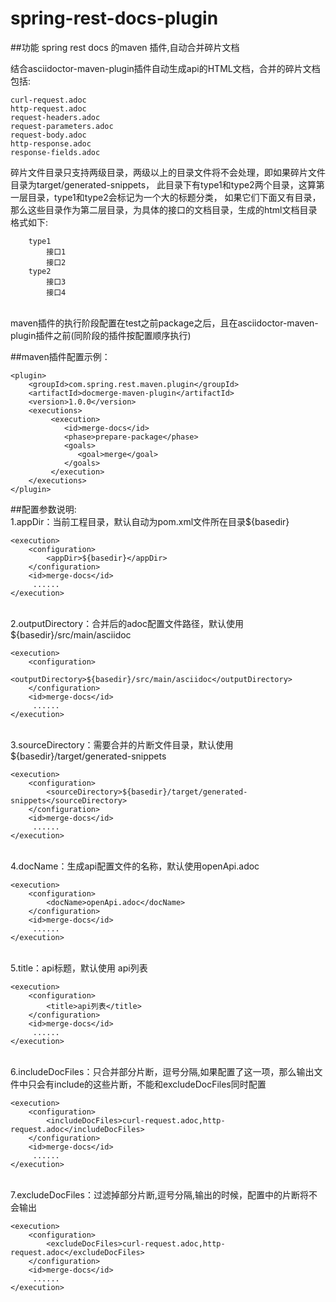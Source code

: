 # spring-rest-docs-plugin
##功能
spring rest docs 的maven 插件,自动合并碎片文档

结合asciidoctor-maven-plugin插件自动生成api的HTML文档，合并的碎片文档包括:

```默认碎片文件
curl-request.adoc
http-request.adoc
request-headers.adoc
request-parameters.adoc
request-body.adoc
http-response.adoc
response-fields.adoc
```
碎片文件目录只支持两级目录，两级以上的目录文件将不会处理，即如果碎片文件目录为target/generated-snippets，
此目录下有type1和type2两个目录，这算第一层目录，type1和type2会标记为一个大的标题分类，
如果它们下面又有目录，那么这些目录作为第二层目录，为具体的接口的文档目录，生成的html文档目录格式如下:
```
    type1
        接口1
        接口2
    type2
        接口3
        接口4
```
<br>maven插件的执行阶段配置在test之前package之后，且在asciidoctor-maven-plugin插件之前(同阶段的插件按配置顺序执行)

##maven插件配置示例：
```插件配置示例
<plugin>
    <groupId>com.spring.rest.maven.plugin</groupId>
    <artifactId>docmerge-maven-plugin</artifactId>
    <version>1.0.0</version>
    <executions>
         <execution>
            <id>merge-docs</id>
            <phase>prepare-package</phase>
            <goals>
               <goal>merge</goal>
            </goals>
         </execution>
    </executions>
</plugin>
```

##配置参数说明:
<br>1.appDir：当前工程目录，默认自动为pom.xml文件所在目录${basedir}
```示例
<execution>
    <configuration>     
        <appDir>${basedir}</appDir>
    </configuration>
    <id>merge-docs</id>
     ......
</execution>

```
<br>2.outputDirectory：合并后的adoc配置文件路径，默认使用${basedir}/src/main/asciidoc
```示例
<execution>
    <configuration>     
        <outputDirectory>${basedir}/src/main/asciidoc</outputDirectory>
    </configuration>
    <id>merge-docs</id>
     ......
</execution>

```
<br>3.sourceDirectory：需要合并的片断文件目录，默认使用${basedir}/target/generated-snippets
```示例
<execution>
    <configuration>     
        <sourceDirectory>${basedir}/target/generated-snippets</sourceDirectory>
    </configuration>
    <id>merge-docs</id>
     ......
</execution>

```
<br>4.docName：生成api配置文件的名称，默认使用openApi.adoc
```示例
<execution>
    <configuration>     
        <docName>openApi.adoc</docName>
    </configuration>
    <id>merge-docs</id>
     ......
</execution>

```
<br>5.title：api标题，默认使用 api列表
```示例
<execution>
    <configuration>     
        <title>api列表</title>
    </configuration>
    <id>merge-docs</id>
     ......
</execution>

```
<br>6.includeDocFiles：只合并部分片断，逗号分隔,如果配置了这一项，那么输出文件中只会有include的这些片断，不能和excludeDocFiles同时配置
```示例
<execution>
    <configuration>     
        <includeDocFiles>curl-request.adoc,http-request.adoc</includeDocFiles>
    </configuration>
    <id>merge-docs</id>
     ......
</execution>

```
<br>7.excludeDocFiles：过滤掉部分片断,逗号分隔,输出的时候，配置中的片断将不会输出

```示例
<execution>
    <configuration>     
        <excludeDocFiles>curl-request.adoc,http-request.adoc</excludeDocFiles>
    </configuration>
    <id>merge-docs</id>
     ......
</execution>

```

